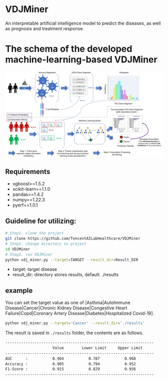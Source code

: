 # VDJMiner
An interpretable artificial intelligence model to predict the diseases, as well as prognosis and treatment response.

# The schema of the developed machine-learning-based VDJMiner

![Figure 1](./image/method_schema.png)

## Requirements
- xgboost==1.5.2
- scikit-learn==1.1.0
- pandas==1.4.2
- numpy==1.22.3
- pyerf==1.0.1


## Guideline for utilizing:
```bash
# Step1. clone the project
git clone https://github.com/TencentAILabHealthcare/VDJMiner
# Step2. change directory to project
cd VDJMiner
# Step3. run VDJMiner
python vdj_miner.py --target=TARGET --result_dir=Result_DIR
```
- target: target disease
- result_dir: directory stores results, default: ./results

## example
You can set the target value as one of [Asthma|AutoImmune Disease|Cancer|Chronic Kidney Disease|Congestive Heart Failure|Copd|Coronary Artery Disease|Diabetes|Hospitalized Covid-19].

```bash
python vdj_miner.py --target='Cancer' --result_dir='./results'
```

The result is saved in `./results` folder, the contents are as follows.
```bash
------------------------------------------------------------------
                     Value        Lower Limit     Upper Limit     
------------------------------------------------------------------
AUC      :           0.904           0.787           0.968        
Accuracy :           0.905           0.794           0.952        
F1-Score :           0.915           0.829           0.956        
------------------------------------------------------------------
```
